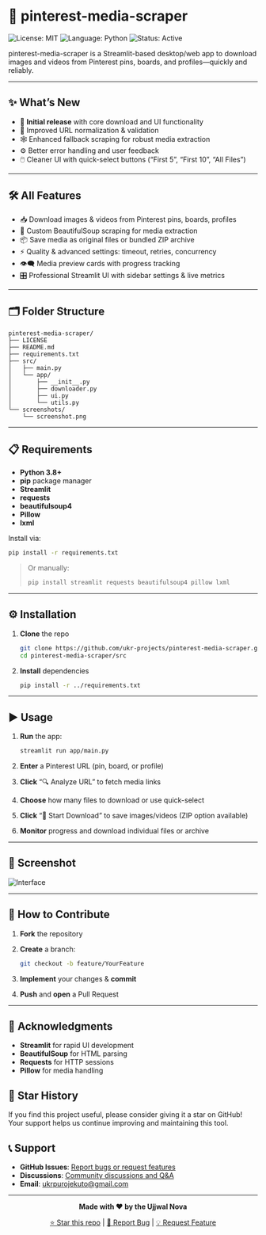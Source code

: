 # 📌 pinterest-media-scraper

![License: MIT](https://img.shields.io/badge/License-MIT-green) ![Language: Python](https://img.shields.io/badge/Language-Python-blue) ![Status: Active](https://img.shields.io/badge/Status-Active-brightgreen)

pinterest-media-scraper is a Streamlit-based desktop/web app to download images and videos from Pinterest pins, boards, and profiles—quickly and reliably.

---

## ✨ What’s New 

- 🎉 **Initial release** with core download and UI functionality  
- 🔄 Improved URL normalization & validation  
- 🕸️ Enhanced fallback scraping for robust media extraction  
- ⚙️ Better error handling and user feedback  
- 🖱️ Cleaner UI with quick-select buttons (“First 5”, “First 10”, “All Files”)  

---

## 🛠️ All Features

- 📥 Download images & videos from Pinterest pins, boards, profiles  
- 🔄 Custom BeautifulSoup scraping for media extraction
- 📦 Save media as original files or bundled ZIP archive  
- ⚡ Quality & advanced settings: timeout, retries, concurrency  
- 👁️‍🗨️ Media preview cards with progress tracking  
- 🎛️ Professional Streamlit UI with sidebar settings & live metrics  

---

## 🗂️ Folder Structure

```
pinterest-media-scraper/
├── LICENSE
├── README.md
├── requirements.txt
├── src/
│   ├── main.py
│   └── app/
│       ├── __init__.py
│       ├── downloader.py
│       ├── ui.py
│       └── utils.py
└── screenshots/
    └── screenshot.png
```

---

## 📋 Requirements

- **Python 3.8+**  
- **pip** package manager  
- **Streamlit**  
- **requests**  
- **beautifulsoup4**  
- **Pillow**  
- **lxml**

Install via:

```bash
pip install -r requirements.txt
````

> Or manually:
>
> ```bash
> pip install streamlit requests beautifulsoup4 pillow lxml
> ```

---

## ⚙️ Installation

1. **Clone** the repo

   ```bash
   git clone https://github.com/ukr-projects/pinterest-media-scraper.git
   cd pinterest-media-scraper/src
   ```
2. **Install** dependencies

   ```bash
   pip install -r ../requirements.txt
   ```

---

## ▶️ Usage

1. **Run** the app:

   ```bash
   streamlit run app/main.py
   ```
2. **Enter** a Pinterest URL (pin, board, or profile)
3. **Click** “🔍 Analyze URL” to fetch media links
4. **Choose** how many files to download or use quick-select
5. **Click** “🚀 Start Download” to save images/videos (ZIP option available)
6. **Monitor** progress and download individual files or archive

---

## 📸 Screenshot

![Interface](screenshots/screenshot.png)

---

## 🤝 How to Contribute

1. **Fork** the repository
2. **Create** a branch:

   ```bash
   git checkout -b feature/YourFeature
   ```
3. **Implement** your changes & **commit**
4. **Push** and **open** a Pull Request

---

## 🙏 Acknowledgments

* **Streamlit** for rapid UI development
* **BeautifulSoup** for HTML parsing
* **Requests** for HTTP sessions
* **Pillow** for media handling

## 🌟 Star History

If you find this project useful, please consider giving it a star on GitHub! Your support helps us continue improving and maintaining this tool.

## 📞 Support

- **GitHub Issues**: [Report bugs or request features](https://github.com/ukr-projects/pinterest-media-scraper/issues)
- **Discussions**: [Community discussions and Q&A](https://github.com/ukr-projects/pinterest-media-scraper/discussions)
- **Email**: ukrpurojekuto@gmail.com

---

<div align="center">

**Made with ❤️ by the Ujjwal Nova**

[⭐ Star this repo](https://github.com/ukr-projects/pinterest-media-scraper) | [🐛 Report Bug](https://github.com/ukr-projects/pinterest-media-scraper/issues) | [💡 Request Feature](https://github.com/ukr-projects/pinterest-media-scraper/issues)

</div>
